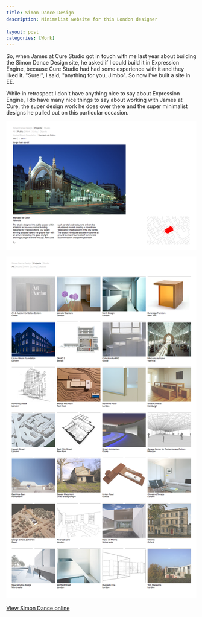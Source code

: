 ```yaml
---
title: Simon Dance Design
description: Minimalist website for this London designer

layout: post
categories: [Work]
---
```


So, when James at Cure Studio got in touch with me last year about
building the Simon Dance Design site, he asked if I could build it in
Expression Engine, because Cure Studio had had some experience with it
and they liked it. "Sure!", I said, "anything for you, Jimbo". So now
I've built a site in EE.

While in retrospect I don't have anything nice to say about Expression
Engine, I do have many nice things to say about working with James at
Cure, the super design work he does over there and the super minimalist
designs he pulled out on this particular occasion.

![Alt text](/images/sdd-1.png)

![Alt text](/images/sdd-2.png)

[View Simon Dance online](http://www.simondancedesign.com)


